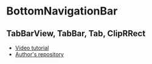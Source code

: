 # BottomNavigationBar
## TabBarView, TabBar, Tab, ClipRRect

- [Video tutorial](https://youtu.be/qDJv5u5Ia9c)
- [Author's repository](https://github.com/TheTechDesigner/SignIn)
